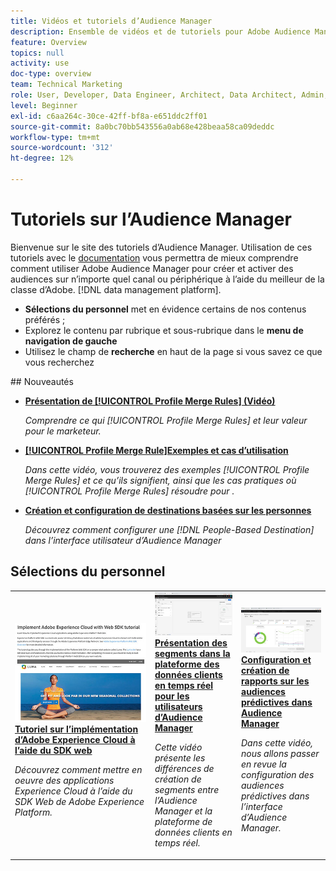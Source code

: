 ```yaml
---
title: Vidéos et tutoriels d’Audience Manager
description: Ensemble de vidéos et de tutoriels pour Adobe Audience Manager.
feature: Overview
topics: null
activity: use
doc-type: overview
team: Technical Marketing
role: User, Developer, Data Engineer, Architect, Data Architect, Admin, Leader
level: Beginner
exl-id: c6aa264c-30ce-42ff-bf8a-e651ddc2ff01
source-git-commit: 8a0bc70bb543556a0ab68e428beaa58ca09deddc
workflow-type: tm+mt
source-wordcount: '312'
ht-degree: 12%

---
```


# Tutoriels sur l’Audience Manager

Bienvenue sur le site des tutoriels d’Audience Manager. Utilisation de ces tutoriels avec le [documentation](https://experienceleague.adobe.com/docs/audience-manager/user-guide/aam-home.html) vous permettra de mieux comprendre comment utiliser Adobe Audience Manager pour créer et activer des audiences sur n’importe quel canal ou périphérique à l’aide du meilleur de la classe d’Adobe. [!DNL data management platform].

* **Sélections du personnel** met en évidence certains de nos contenus préférés ;
* Explorez le contenu par rubrique et sous-rubrique dans le **menu de navigation de gauche**
* Utilisez le champ de **recherche** en haut de la page si vous savez ce que vous recherchez

<div id="whats-new-section">
## Nouveautés

* **[Présentation de [!UICONTROL Profile Merge Rules] (Vidéo)](build-and-manage-audiences/profile-merge/overview-of-profile-merge-rules.md)**

   *Comprendre ce qui [!UICONTROL Profile Merge Rules] et leur valeur pour le marketeur.*

* **[[!UICONTROL Profile Merge Rule]Exemples et cas d’utilisation](build-and-manage-audiences/profile-merge/profile-merge-rule-examples-and-use-cases.md)**

   *Dans cette vidéo, vous trouverez des exemples [!UICONTROL Profile Merge Rules] et ce qu’ils signifient, ainsi que les cas pratiques où [!UICONTROL Profile Merge Rules] résoudre pour .*

* **[Création et configuration de destinations basées sur les personnes](data-activation/people-based-destinations/create-and-configure-people-based-destinations.md)**

   *Découvrez comment configurer une [!DNL People-Based Destination] dans l’interface utilisateur d’Audience Manager*
</div>

<div id="recs-overview-body-1"></div>
<div id="recs-overview-body-2"></div>
<div id="recs-overview-body-3"></div>
<div id="recs-overview-body-4"></div>
<div id="recs-overview-body-5"></div>
<div id="recs-overview-body-6"></div>

<div id="staff-picks-section">

## Sélections du personnel

<table>
<tr>
  <td>
    <a href="https://experienceleague.adobe.com/docs/platform-learn/implement-web-sdk/overview.html">
      <img alt="image miniature pour le tutoriel "Mise en oeuvre de Adobe Experience Cloud avec le SDK web"" src="assets/implement-web-sdk.jpg" />
    </a>
    <div>
      <a href="https://experienceleague.adobe.com/docs/platform-learn/implement-web-sdk/overview.html">
    <strong>Tutoriel sur lʼimplémentation dʼAdobe Experience Cloud à lʼaide du SDK web</strong>
    </a>
    </div>
    <p>
    <em>Découvrez comment mettre en oeuvre des applications Experience Cloud à l’aide du SDK Web de Adobe Experience Platform.</em>
    <p>
  </td>
  <td>
    <a href="https://experienceleague.adobe.com/docs/audience-manager-learn/tutorials/other-integrations/integrating-with-rtcdp/rtcdp-segments-for-aam-users.html">
      <img alt="Image miniature du tutoriel "Présentation des segments dans la plateforme de données clients en temps réel"" src="assets/331901.jpg" />
    </a>
    <div>
      <a href="https://experienceleague.adobe.com/docs/audience-manager-learn/tutorials/other-integrations/integrating-with-rtcdp/rtcdp-segments-for-aam-users.html">
    <strong>Présentation des segments dans la plateforme des données clients en temps réel pour les utilisateurs d’Audience Manager</strong>
    </a>
    </div>
    <p>
    <em>Cette vidéo présente les différences de création de segments entre l’Audience Manager et la plateforme de données clients en temps réel.</em>
    <p>
  </td>
  <td>
    <a href="https://experienceleague.adobe.com/docs/audience-manager-learn/tutorials/build-and-manage-audiences/algorithmic-models/configure-and-report-on-predictive-audiences.html">
      <img alt="image miniature du tutoriel "Configurer et créer un rapport sur les audiences prédictives en Audience Manager"" src="assets/33630.jpg" />
    </a>
    <div>
      <a href="https://experienceleague.adobe.com/docs/audience-manager-learn/tutorials/build-and-manage-audiences/algorithmic-models/configure-and-report-on-predictive-audiences.html">
    <strong>Configuration et création de rapports sur les audiences prédictives dans Audience Manager</strong>
    </a>
    </div>
    <p>
    <em>Dans cette vidéo, nous allons passer en revue la configuration des audiences prédictives dans l’interface d’Audience Manager.</em>
    <p>
  </td>
</tr>
</table>
</div>

